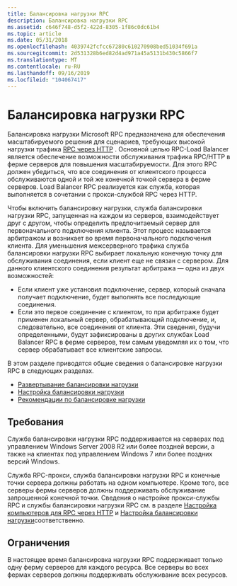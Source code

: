 ```yaml
---
title: Балансировка нагрузки RPC
description: Балансировка нагрузки RPC
ms.assetid: c646f748-d5f2-422d-8305-1f86c0dc61b4
ms.topic: article
ms.date: 05/31/2018
ms.openlocfilehash: 4039742fcfcc67280c610270908bed51034f691a
ms.sourcegitcommit: 2d531328b6ed82d4ad971a45a5131b430c5866f7
ms.translationtype: MT
ms.contentlocale: ru-RU
ms.lasthandoff: 09/16/2019
ms.locfileid: "104067417"
---
```

# <a name="rpc-load-balancing"></a>Балансировка нагрузки RPC

Балансировка нагрузки Microsoft RPC предназначена для обеспечения масштабируемого решения для сценариев, требующих высокой нагрузки трафика [RPC через HTTP](remote-procedure-calls-using-rpc-over-http.md) . Основной целью RPC-Load Balancer является обеспечение возможности обслуживания трафика RPC/HTTP в ферме серверов для повышения масштабируемости. Для этого RPC должен убедиться, что все соединения от клиентского процесса обслуживаются одной и той же конечной точкой сервера в ферме серверов. Load Balancer RPC реализуется как служба, которая выполняется в сочетании с прокси-службой RPC через HTTP.

Чтобы включить балансировку нагрузки, служба балансировки нагрузки RPC, запущенная на каждом из серверов, взаимодействует друг с другом, чтобы определить предпочитаемый сервер для первоначального подключения клиента. Этот процесс называется арбитражом и возникает во время первоначального подключения клиента. Для уменьшения межсерверного трафика служба балансировки нагрузки RPC выбирает локальную конечную точку для обслуживания соединения, если клиент еще не связан с сервером. Для данного клиентского соединения результат арбитража — одна из двух возможностей:

-   Если клиент уже установил подключение, сервер, который сначала получает подключение, будет выполнять все последующие соединения.
-   Если это первое соединение с клиентом, то при арбитраже будет применен локальный сервер, обрабатывающий подключение, и, следовательно, все соединения от клиента. Эти сведения, будучи определенными, будут зафиксированы в других службах Load Balancer RPC в ферме серверов, тем самым уведомляя их о том, что сервер обрабатывает все клиентские запросы.

В этом разделе приводятся общие сведения о балансировке нагрузки RPC в следующих разделах.

-   [Развертывание балансировки нагрузки](deploying-load-balancing.md)
-   [Настройка балансировки нагрузки](configuring-load-balancing.md)
-   [Рекомендации по балансировке нагрузки](load-balancing-best-practices.md)

## <a name="requirements"></a>Требования

Служба балансировки нагрузки RPC поддерживается на серверах под управлением Windows Server 2008 R2 или более поздней версии, а также на клиентах под управлением Windows 7 или более поздних версий Windows.

Служба RPC-прокси, служба балансировки нагрузки RPC и конечные точки сервера должны работать на одном компьютере. Кроме того, все серверы фермы серверов должны поддерживать обслуживание запрошенной конечной точки. Сведения о настройке прокси-службы RPC и службы балансировки нагрузки RPC см. в разделе [Настройка компьютеров для RPC через HTTP](configuring-computers-for-rpc-over-http.md) и [Настройка балансировки нагрузки](configuring-load-balancing.md)соответственно.

## <a name="limitations"></a>Ограничения

В настоящее время балансировка нагрузки RPC поддерживает только одну ферму серверов для каждого ресурса. Все серверы во всех фермах серверов должны поддерживать обслуживание всех ресурсов.

 

 




